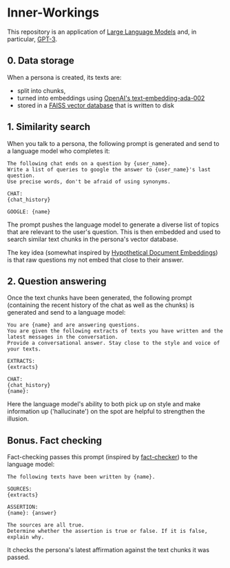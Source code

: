# Inner-Workings

This repository is an application of [Large Language Models](https://en.wikipedia.org/wiki/Wikipedia:Large_language_models) and, in particular, [GPT-3](https://en.wikipedia.org/wiki/GPT-3).

## 0. Data storage

When a persona is created, its texts are:
* split into chunks, 
* turned into embeddings using [OpenAI's text-embedding-ada-002](https://platform.openai.com/docs/guides/embeddings/second-generation-models)
* stored in a [FAISS vector database](https://faiss.ai/) that is written to disk

## 1. Similarity search

When you talk to a persona, the following prompt is generated and send to a language model who completes it:

```
The following chat ends on a question by {user_name}.
Write a list of queries to google the answer to {user_name}'s last question.
Use precise words, don't be afraid of using synonyms.

CHAT:
{chat_history}

GOOGLE: {name}
```

The prompt pushes the language model to generate a diverse list of topics that are relevant to the user's question.
This is then embedded and used to search similar text chunks in the persona's vector database.

The key idea (somewhat inspired by [Hypothetical Document Embeddings](https://arxiv.org/abs/2212.10496)) is that raw questions my not embed that close to their answer.

## 2. Question answering

Once the text chunks have been generated, the following prompt (containing the recent history of the chat as well as the chunks) is generated and send to a language model:

```
You are {name} and are answering questions.
You are given the following extracts of texts you have written and the latest messages in the conversation.
Provide a conversational answer. Stay close to the style and voice of your texts.

EXTRACTS:
{extracts}

CHAT:
{chat_history}
{name}:
```

Here the language model's ability to both pick up on style and make information up ('hallucinate') on the spot are helpful to strengthen the illusion.

## Bonus. Fact checking

Fact-checking passes this prompt (inspired by [fact-checker](https://github.com/jagilley/fact-checker)) to the language model:

```
The following texts have been written by {name}.

SOURCES:
{extracts}

ASSERTION:
{name}: {answer}

The sources are all true.
Determine whether the assertion is true or false. If it is false, explain why.
```

It checks the persona's latest affirmation against the text chunks it was passed.